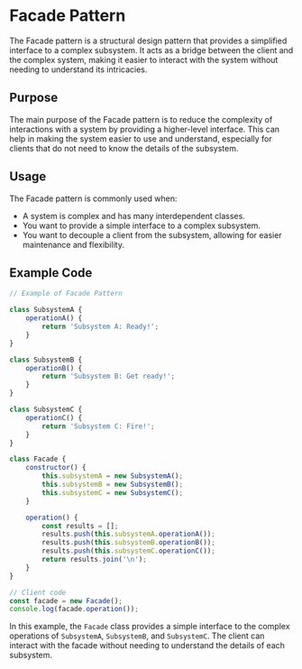 # Facade Pattern

The Facade pattern is a structural design pattern that provides a simplified interface to a complex subsystem. It acts as a bridge between the client and the complex system, making it easier to interact with the system without needing to understand its intricacies.

## Purpose

The main purpose of the Facade pattern is to reduce the complexity of interactions with a system by providing a higher-level interface. This can help in making the system easier to use and understand, especially for clients that do not need to know the details of the subsystem.

## Usage

The Facade pattern is commonly used when:

- A system is complex and has many interdependent classes.
- You want to provide a simple interface to a complex subsystem.
- You want to decouple a client from the subsystem, allowing for easier maintenance and flexibility.

## Example Code

```javascript
// Example of Facade Pattern

class SubsystemA {
    operationA() {
        return 'Subsystem A: Ready!';
    }
}

class SubsystemB {
    operationB() {
        return 'Subsystem B: Get ready!';
    }
}

class SubsystemC {
    operationC() {
        return 'Subsystem C: Fire!';
    }
}

class Facade {
    constructor() {
        this.subsystemA = new SubsystemA();
        this.subsystemB = new SubsystemB();
        this.subsystemC = new SubsystemC();
    }

    operation() {
        const results = [];
        results.push(this.subsystemA.operationA());
        results.push(this.subsystemB.operationB());
        results.push(this.subsystemC.operationC());
        return results.join('\n');
    }
}

// Client code
const facade = new Facade();
console.log(facade.operation());
```

In this example, the `Facade` class provides a simple interface to the complex operations of `SubsystemA`, `SubsystemB`, and `SubsystemC`. The client can interact with the facade without needing to understand the details of each subsystem.